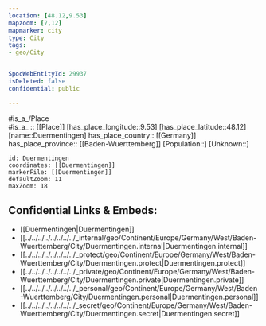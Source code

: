 ```yaml
---
location: [48.12,9.53] 
mapzoom: [7,12] 
mapmarker: city 
type: City
tags:
- geo/City


SpocWebEntityId: 29937
isDeleted: false
confidential: public

---
```

#is_a_/Place  
#is_a_ :: [[Place]] 
[has_place_longitude::9.53] 
[has_place_latitude::48.12] 
[name::Duermentingen] 
has_place_country:: [[Germany]]  
has_place_province:: [[Baden-Wuerttemberg]] 
[Population::] 
[Unknown::] 


```leaflet
id: Duermentingen
coordinates: [[Duermentingen]] 
markerFile: [[Duermentingen]] 
defaultZoom: 11 
maxZoom: 18
```


## Confidential Links & Embeds: 
- [[Duermentingen|Duermentingen]]  
- [[../../../../../../../../_internal/geo/Continent/Europe/Germany/West/Baden-Wuerttemberg/City/Duermentingen.internal|Duermentingen.internal]] 
- [[../../../../../../../../_protect/geo/Continent/Europe/Germany/West/Baden-Wuerttemberg/City/Duermentingen.protect|Duermentingen.protect]] 
- [[../../../../../../../../_private/geo/Continent/Europe/Germany/West/Baden-Wuerttemberg/City/Duermentingen.private|Duermentingen.private]] 
- [[../../../../../../../../_personal/geo/Continent/Europe/Germany/West/Baden-Wuerttemberg/City/Duermentingen.personal|Duermentingen.personal]] 
- [[../../../../../../../../_secret/geo/Continent/Europe/Germany/West/Baden-Wuerttemberg/City/Duermentingen.secret|Duermentingen.secret]] 
